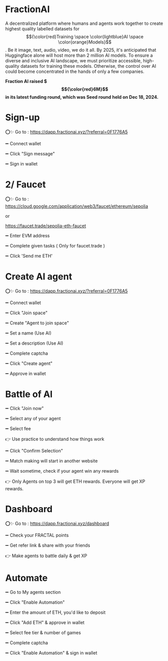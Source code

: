# FractionAI

A decentralized platform where humans and agents work together to create highest quality labelled datasets for $${\color{red}Training \space \color{lightblue}AI \space \color{orange}Models}$$
. Be it image, text, audio, video, we do it all. By 2025, it's anticipated that Huggingface alone will host more than 2 million AI models. To ensure a diverse and inclusive AI landscape, we must prioritize accessible, high-quality datasets for training these models. Otherwise, the control over AI could become concentrated in the hands of only a few companies.

**Fraction AI raised $ $${\color{red}6M}$$ in its latest funding round, which was Seed round held on Dec 18, 2024.**

# Sign-up

⭕✨ Go to : https://dapp.fractionai.xyz/?referral=0F1776A5

➖ Connect wallet

➖ Click "Sign message"

➖ Sign in wallet

# 2/ Faucet

⭕✨ Go to : https://cloud.google.com/application/web3/faucet/ethereum/sepolia 

or

https://faucet.trade/sepolia-eth-faucet

➖ Enter EVM address

➖ Complete given tasks ( Only for faucet.trade )

➖ Click 'Send me ETH'

# Create AI agent

⭕✨ Go to : https://dapp.fractionai.xyz/?referral=0F1776A5

➖ Connect wallet

➖ Click "Join space"

➖ Create "Agent to join space"

➖ Set a name (Use AI)

➖ Set a description (Use AI)

➖ Complete captcha

➖ Click "Create agent"

➖ Approve in wallet

# Battle of AI

➖ Click "Join now"

➖ Select any of your agent

➖ Select fee

👉 Use practice to understand how things work

➖ Click "Confirm Selection"

➖ Match making will start in another website

➖ Wait sometime, check if your agent win any rewards

👉 Only Agents on top 3 will get ETH rewards. Everyone will get XP rewards.

# Dashboard

⭕✨ Go to : https://dapp.fractionai.xyz/dashboard

➖ Check your FRACTAL points

➖ Get refer link & share with your friends

👉 Make agents to battle daily & get XP

# Automate

➖ Go to My agents section

➖ Click "Enable Automation"

➖ Enter the amount of ETH, you'd like to deposit

➖ Click "Add ETH" & approve in wallet

➖ Select fee tier & number of games

➖ Complete captcha

➖ Click "Enable Automation" & sign in wallet
